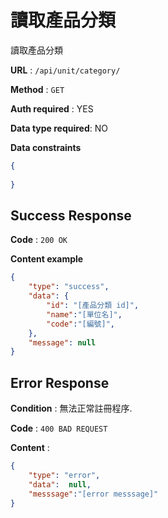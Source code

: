 # 讀取產品分類

讀取產品分類

**URL** : `/api/unit/category/`

**Method** : `GET`

**Auth required** : YES

**Data type required**: NO

**Data constraints**

```json
{
    
}

```

## Success Response

**Code** : `200 OK`

**Content example**

```json
{
    "type": "success",
    "data": {
        "id": "[產品分類 id]",
        "name":"[單位名]",
        "code":"[編號]",
    },
    "message": null
}
```

## Error Response

**Condition** : 無法正常註冊程序.

**Code** : `400 BAD REQUEST`

**Content** :

```json
{
    "type": "error",
    "data":  null,
    "messsage":"[error messsage]"
}
```